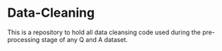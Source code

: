# Data-Cleaning
This is a repository to hold all data cleansing code used during the pre-processing stage of any Q and A dataset. 
